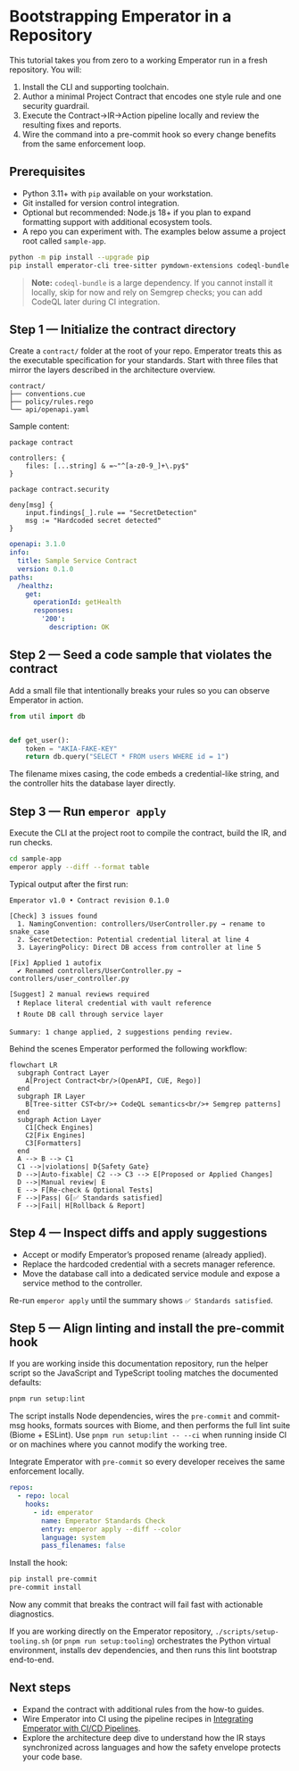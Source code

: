 # Bootstrapping Emperator in a Repository

This tutorial takes you from zero to a working Emperator run in a fresh repository. You will:

1. Install the CLI and supporting toolchain.
2. Author a minimal Project Contract that encodes one style rule and one security guardrail.
3. Execute the Contract→IR→Action pipeline locally and review the resulting fixes and reports.
4. Wire the command into a pre-commit hook so every change benefits from the same enforcement loop.

## Prerequisites

- Python 3.11+ with `pip` available on your workstation.
- Git installed for version control integration.
- Optional but recommended: Node.js 18+ if you plan to expand formatting support with additional ecosystem tools.
- A repo you can experiment with. The examples below assume a project root called `sample-app`.

```bash
python -m pip install --upgrade pip
pip install emperator-cli tree-sitter pymdown-extensions codeql-bundle semgrep ruff
```

> **Note:** `codeql-bundle` is a large dependency. If you cannot install it locally, skip for now and rely on Semgrep checks; you can add CodeQL later during CI integration.

## Step 1 — Initialize the contract directory

Create a `contract/` folder at the root of your repo. Emperator treats this as the executable specification for your standards. Start with three files that mirror the layers described in the architecture overview.

```text
contract/
├── conventions.cue
├── policy/rules.rego
└── api/openapi.yaml
```

Sample content:

```cue title="contract/conventions.cue"
package contract

controllers: {
    files: [...string] & =~"^[a-z0-9_]+\.py$"
}
```

```rego title="contract/policy/rules.rego"
package contract.security

deny[msg] {
    input.findings[_].rule == "SecretDetection"
    msg := "Hardcoded secret detected"
}
```

```yaml title="contract/api/openapi.yaml"
openapi: 3.1.0
info:
  title: Sample Service Contract
  version: 0.1.0
paths:
  /healthz:
    get:
      operationId: getHealth
      responses:
        '200':
          description: OK
```

## Step 2 — Seed a code sample that violates the contract

Add a small file that intentionally breaks your rules so you can observe Emperator in action.

```python title="src/controllers/UserController.py"
from util import db


def get_user():
    token = "AKIA-FAKE-KEY"
    return db.query("SELECT * FROM users WHERE id = 1")
```

The filename mixes casing, the code embeds a credential-like string, and the controller hits the database layer directly.

## Step 3 — Run `emperor apply`

Execute the CLI at the project root to compile the contract, build the IR, and run checks.

```bash
cd sample-app
emperor apply --diff --format table
```

Typical output after the first run:

```text
Emperator v1.0 • Contract revision 0.1.0

[Check] 3 issues found
  1. NamingConvention: controllers/UserController.py → rename to snake_case
  2. SecretDetection: Potential credential literal at line 4
  3. LayeringPolicy: Direct DB access from controller at line 5

[Fix] Applied 1 autofix
  ✔ Renamed controllers/UserController.py → controllers/user_controller.py

[Suggest] 2 manual reviews required
  ❗ Replace literal credential with vault reference
  ❗ Route DB call through service layer

Summary: 1 change applied, 2 suggestions pending review.
```

Behind the scenes Emperator performed the following workflow:

```mermaid
flowchart LR
  subgraph Contract Layer
    A[Project Contract<br/>(OpenAPI, CUE, Rego)]
  end
  subgraph IR Layer
    B[Tree-sitter CST<br/>+ CodeQL semantics<br/>+ Semgrep patterns]
  end
  subgraph Action Layer
    C1[Check Engines]
    C2[Fix Engines]
    C3[Formatters]
  end
  A --> B --> C1
  C1 -->|violations| D{Safety Gate}
  D -->|Auto-fixable| C2 --> C3 --> E[Proposed or Applied Changes]
  D -->|Manual review| E
  E --> F[Re-check & Optional Tests]
  F -->|Pass| G[✅ Standards satisfied]
  F -->|Fail| H[Rollback & Report]
```

## Step 4 — Inspect diffs and apply suggestions

- Accept or modify Emperator’s proposed rename (already applied).
- Replace the hardcoded credential with a secrets manager reference.
- Move the database call into a dedicated service module and expose a service method to the controller.

Re-run `emperor apply` until the summary shows `✅ Standards satisfied`.

## Step 5 — Align linting and install the pre-commit hook

If you are working inside this documentation repository, run the helper script so the JavaScript and TypeScript tooling matches the documented defaults:

```bash
pnpm run setup:lint
```

The script installs Node dependencies, wires the `pre-commit` and commit-msg hooks, formats sources with Biome, and then performs the full lint suite (Biome + ESLint). Use `pnpm run setup:lint -- --ci` when running inside CI or on machines where you cannot modify the working tree.

Integrate Emperator with `pre-commit` so every developer receives the same enforcement locally.

```yaml title=".pre-commit-config.yaml"
repos:
  - repo: local
    hooks:
      - id: emperator
        name: Emperator Standards Check
        entry: emperor apply --diff --color
        language: system
        pass_filenames: false
```

Install the hook:

```bash
pip install pre-commit
pre-commit install
```

Now any commit that breaks the contract will fail fast with actionable diagnostics.

If you are working directly on the Emperator repository, `./scripts/setup-tooling.sh` (or `pnpm run setup:tooling`) orchestrates the Python virtual environment, installs dev dependencies, and then runs this lint bootstrap end-to-end.

## Next steps

- Expand the contract with additional rules from the how-to guides.
- Wire Emperator into CI using the pipeline recipes in [Integrating Emperator with CI/CD Pipelines](../how-to/ci-integration.md).
- Explore the architecture deep dive to understand how the IR stays synchronized across languages and how the safety envelope protects your code base.
